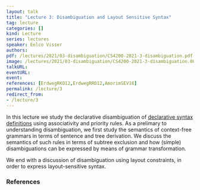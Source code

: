 ```yaml
---
layout: talk
title: "Lecture 3: Disambiguation and Layout Sensitive Syntax"
tag: lecture
categories: []
kind: Lecture
series: lectures
speaker: Eelco Visser
authors:
pdf: /lectures/2021/03-disambiguation/CS4200-2021-3-disambiguation.pdf
image: /lectures/2021/03-disambiguation/CS4200-2021-3-disambiguation.001.png
talkURL:
eventURL:
event:
references: [ErdwegRKO12,ErdwegRRO12,AmorimSEV18]
permalink: /lecture/3
redirect_from:
- /lecture/3
---
```


In this lecture we study the declarative disambiguation of [declarative syntax definitions](/lectures/2020/09/04/declarative-syntax-definition/) using associativity and priority rules.
As a prelimary to understanding disambiguation, we first study the semantics of context-free grammars in terms of sentence and tree derivation.
We discuss the semantics of such rules in terms of subtree exclusion and how (simple) disambiguations can be expressed by means of grammar transformation.

We end with a discussion of disambiguation using layout constraints, in order to express layout-sensitive syntax.

### References
